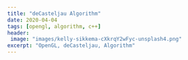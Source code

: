 ```yaml
---
title: "deCasteljau Algorithm"
date: 2020-04-04
tags: [opengl, algorithm, c++]
header:
 image: "images/kelly-sikkema-cXkrqY2wFyc-unsplash4.png"
excerpt: "OpenGL, deCasteljau, Algorithm"
---
```

